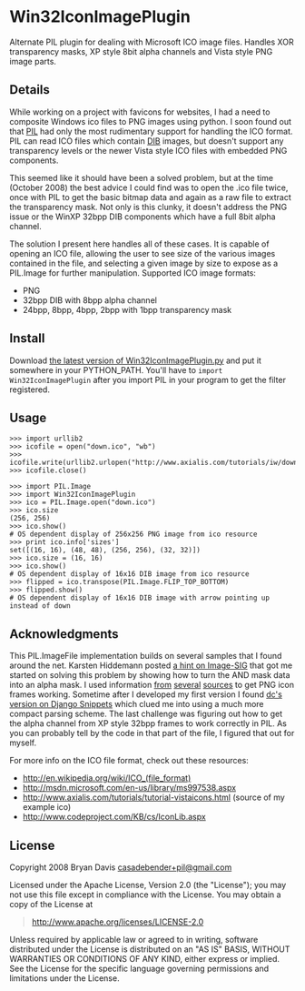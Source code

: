 # Win32IconImagePlugin #

Alternate PIL plugin for dealing with Microsoft ICO image files. Handles XOR
transparency masks, XP style 8bit alpha channels and Vista style PNG image
parts.

## Details ##

While working on a project with favicons for websites, I had a need to composite Windows ico files to PNG images using python. I soon found out that [PIL](http://www.pythonware.com/products/pil/index.htm) had only the most rudimentary support for handling the ICO format. PIL can read ICO files which contain [DIB](http://en.wikipedia.org/wiki/Device-independent_bitmap) images, but doesn't support any transparency levels or the newer Vista style ICO files with embedded PNG components.

This seemed like it should have been a solved problem, but at the time (October 2008) the best advice I could find was to open the .ico file twice, once with PIL to get the basic bitmap data and again as a raw file to extract the transparency mask. Not only is this clunky, it doesn't address the PNG issue or the WinXP 32bpp DIB components which have a full 8bit alpha channel.

The solution I present here handles all of these cases. It is capable of opening an ICO file, allowing the user to see size of the various images contained in the file, and selecting a given image by size to expose as a PIL.Image for further manipulation. Supported ICO image formats:
  * PNG
  * 32bpp DIB with 8bpp alpha channel
  * 24bpp, 8bpp, 4bpp, 2bpp with 1bpp transparency mask

## Install ##

Download [the latest version of Win32IconImagePlugin.py](http://casadebender.googlecode.com/svn/python/PIL/Win32IconImagePlugin.py) and put it somewhere in your PYTHON\_PATH. You'll have to `import Win32IconImagePlugin` after you import PIL in your program to get the filter registered.


## Usage ##
```
>>> import urllib2
>>> icofile = open("down.ico", "wb")
>>> icofile.write(urllib2.urlopen("http://www.axialis.com/tutorials/iw/down.ico").read())
>>> icofile.close()

>>> import PIL.Image
>>> import Win32IconImagePlugin
>>> ico = PIL.Image.open("down.ico")
>>> ico.size
(256, 256)
>>> ico.show()
# OS dependent display of 256x256 PNG image from ico resource
>>> print ico.info['sizes']
set([(16, 16), (48, 48), (256, 256), (32, 32)])
>>> ico.size = (16, 16)
>>> ico.show()
# OS dependent display of 16x16 DIB image from ico resource
>>> flipped = ico.transpose(PIL.Image.FLIP_TOP_BOTTOM)
>>> flipped.show()
# OS dependent display of 16x16 DIB image with arrow pointing up instead of down
```

## Acknowledgments ##

This PIL.ImageFile implementation builds on several samples that I found around the net. Karsten Hiddemann posted [a hint on Image-SIG](http://mail.python.org/pipermail/image-sig/2008-May/004986.html) that got me started on solving this problem by showing how to turn the AND mask data into an alpha mask. I used information [from](http://en.wikipedia.org/wiki/ICO_(file_format)) [several](http://msdn.microsoft.com/en-us/library/ms997538.aspx) [sources](http://www.codeproject.com/KB/cs/IconLib.aspx) to get PNG icon frames working. Sometime after I developed my first version I found [dc's version on Django Snippets](http://www.djangosnippets.org/snippets/1287/) which clued me into using a much more compact parsing scheme. The last challenge was figuring out how to get the alpha channel from XP style 32bpp frames to work correctly in PIL. As you can probably tell by the code in that part of the file, I figured that out for myself.

For more info on the ICO file format, check out these resources:
  * http://en.wikipedia.org/wiki/ICO_(file_format)
  * http://msdn.microsoft.com/en-us/library/ms997538.aspx
  * http://www.axialis.com/tutorials/tutorial-vistaicons.html (source of my example ico)
  * http://www.codeproject.com/KB/cs/IconLib.aspx

## License ##
Copyright 2008 Bryan Davis <casadebender+pil@gmail.com>

Licensed under the Apache License, Version 2.0 (the "License");
you may not use this file except in compliance with the License.
You may obtain a copy of the License at
> http://www.apache.org/licenses/LICENSE-2.0

Unless required by applicable law or agreed to in writing, software
distributed under the License is distributed on an "AS IS" BASIS, WITHOUT
WARRANTIES OR CONDITIONS OF ANY KIND, either express or implied. See the
License for the specific language governing permissions and limitations
under the License.